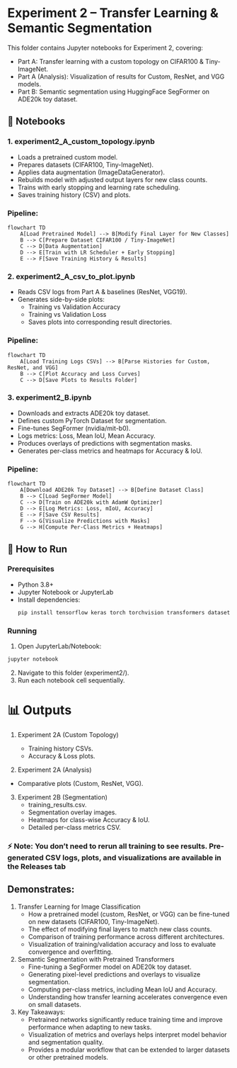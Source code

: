 # Experiment 2 – Transfer Learning & Semantic Segmentation

This folder contains Jupyter notebooks for Experiment 2, covering:

- Part A: Transfer learning with a custom topology on CIFAR100 & Tiny-ImageNet.
- Part A (Analysis): Visualization of results for Custom, ResNet, and VGG models.
- Part B: Semantic segmentation using HuggingFace SegFormer on ADE20k toy dataset.


## 📂 Notebooks
### 1. experiment2_A_custom_topology.ipynb
- Loads a pretrained custom model.
- Prepares datasets (CIFAR100, Tiny-ImageNet).
- Applies data augmentation (ImageDataGenerator).
- Rebuilds model with adjusted output layers for new class counts.
- Trains with early stopping and learning rate scheduling.
- Saves training history (CSV) and plots.
  
### Pipeline:
```mermaid
flowchart TD
    A[Load Pretrained Model] --> B[Modify Final Layer for New Classes]
    B --> C[Prepare Dataset CIFAR100 / Tiny-ImageNet]
    C --> D[Data Augmentation]
    D --> E[Train with LR Scheduler + Early Stopping]
    E --> F[Save Training History & Results]
```
### 2. experiment2_A_csv_to_plot.ipynb

- Reads CSV logs from Part A & baselines (ResNet, VGG19).
- Generates side-by-side plots:
  - Training vs Validation Accuracy
  - Training vs Validation Loss
  - Saves plots into corresponding result directories.

### Pipeline:
```mermaid
flowchart TD
    A[Load Training Logs CSVs] --> B[Parse Histories for Custom, ResNet, and VGG]
    B --> C[Plot Accuracy and Loss Curves]
    C --> D[Save Plots to Results Folder]
```
### 3. experiment2_B.ipynb
- Downloads and extracts ADE20k toy dataset.
- Defines custom PyTorch Dataset for segmentation.
- Fine-tunes SegFormer (nvidia/mit-b0).
- Logs metrics: Loss, Mean IoU, Mean Accuracy.
- Produces overlays of predictions with segmentation masks.
- Generates per-class metrics and heatmaps for Accuracy & IoU.

### Pipeline:
```mermaid
flowchart TD
    A[Download ADE20k Toy Dataset] --> B[Define Dataset Class]
    B --> C[Load SegFormer Model]
    C --> D[Train on ADE20k with AdamW Optimizer]
    D --> E[Log Metrics: Loss, mIoU, Accuracy]
    E --> F[Save CSV Results]
    F --> G[Visualize Predictions with Masks]
    G --> H[Compute Per-Class Metrics + Heatmaps]
```
## 🚀 How to Run
### Prerequisites
- Python 3.8+
- Jupyter Notebook or JupyterLab
- Install dependencies:
  ```bash
  pip install tensorflow keras torch torchvision transformers datasets evaluate imageio pandas matplotlib seaborn
  ```
### Running
1. Open JupyterLab/Notebook:
  ```bash
  jupyter notebook
  ```
2. Navigate to this folder (experiment2/).
3. Run each notebook cell sequentially.

# 📊 Outputs

1. Experiment 2A (Custom Topology)
   - Training history CSVs.
   - Accuracy & Loss plots.

2. Experiment 2A (Analysis)
  - Comparative plots (Custom, ResNet, VGG).

3. Experiment 2B (Segmentation)
   - training_results.csv.
   - Segmentation overlay images.
   - Heatmaps for class-wise Accuracy & IoU.
   - Detailed per-class metrics CSV.

### ⚡ Note: You don’t need to rerun all training to see results. Pre-generated CSV logs, plots, and visualizations are available in the Releases tab

## Demonstrates:

1. Transfer Learning for Image Classification
   - How a pretrained model (custom, ResNet, or VGG) can be fine-tuned on new datasets (CIFAR100, Tiny-ImageNet).
   - The effect of modifying final layers to match new class counts.
   - Comparison of training performance across different architectures.
   - Visualization of training/validation accuracy and loss to evaluate convergence and overfitting.
2. Semantic Segmentation with Pretrained Transformers
   - Fine-tuning a SegFormer model on ADE20k toy dataset.
   - Generating pixel-level predictions and overlays to visualize segmentation.
   - Computing per-class metrics, including Mean IoU and Accuracy.
   - Understanding how transfer learning accelerates convergence even on small datasets.
3. Key Takeaways:
   - Pretrained networks significantly reduce training time and improve performance when adapting to new tasks.
   - Visualization of metrics and overlays helps interpret model behavior and segmentation quality.
   - Provides a modular workflow that can be extended to larger datasets or other pretrained models.
